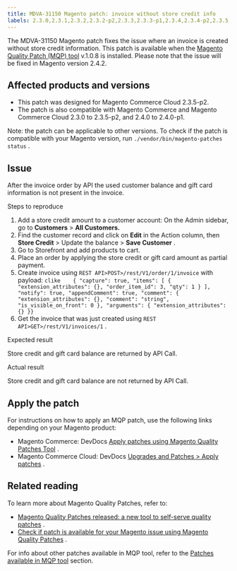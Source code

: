 ```yaml
---
title: MDVA-31150 Magento patch: invoice without store credit info
labels: 2.3.0,2.3.1,2.3.2,2.3.2-p2,2.3.3,2.3.3-p1,2.3.4,2.3.4-p2,2.3.5,2.3.5-p1,2.3.5-p2,2.3.6,2.4.0,2.4.0-p1,2.4.1,API,MQP 1.0.8,Magento Commerce,Magento Commerce Cloud,Magento Quality Patches,credit,invoice,order,store,support tools
---
```


The MDVA-31150 Magento patch fixes the issue where an invoice is created without store credit information. This patch is available when the [Magento Quality Patch (MQP) tool](https://support.magento.com/hc/en-us/articles/360047139492) v.1.0.8 is installed. Please note that the issue will be fixed in Magento version 2.4.2.

## Affected products and versions

* This patch was designed for Magento Commerce Cloud 2.3.5-p2.
* The patch is also compatible with Magento Commerce and Magento Commerce Cloud 2.3.0 to 2.3.5-p2, and 2.4.0 to 2.4.0-p1.

Note: the patch can be applicable to other versions. To check if the patch is compatible with your Magento version, run `./vendor/bin/magento-patches status` .

## Issue

After the invoice order by API the used customer balance and gift card information is not present in the invoice.

 <span class="wysiwyg-underline">Steps to reproduce</span> 

1. Add a store credit amount to a customer account: On the Admin sidebar, go to **Customers** > **All Customers.** 
1. Find the customer record and click on **Edit** in the Action column, then **Store Credit** > Update the balance > **Save Customer** .
1. Go to Storefront and add products to cart.
1. Place an order by applying the store credit or gift card amount as partial payment.
1. Create invoice using `REST API>POST>/rest/V1/order/1/invoice` with payload:    ```clike    { "capture": true, "items": [ { "extension_attributes": {}, "order_item_id": 3, "qty": 1 } ], "notify": true, "appendComment": true, "comment": { "extension_attributes": {}, "comment": "string", "is_visible_on_front": 0 }, "arguments": { "extension_attributes": {} }}    ```    
1. Get the invoice that was just created using `REST API>GET>/rest/V1/invoices/1` .

 <span class="wysiwyg-underline">Expected result</span> 

Store credit and gift card balance are returned by API Call.

 <span class="wysiwyg-underline">Actual result</span> 

Store credit and gift card balance are not returned by API Call.

## Apply the patch

For instructions on how to apply an MQP patch, use the following links depending on your Magento product:

* Magento Commerce: DevDocs [Apply patches using Magento Quality Patches Tool](https://devdocs.magento.com/guides/v2.4/comp-mgr/patching/mqp.html) .
* Magento Commerce Cloud: DevDocs [Upgrades and Patches > Apply patches](https://devdocs.magento.com/cloud/project/project-patch.html) .

## Related reading

To learn more about Magento Quality Patches, refer to:

* [Magento Quality Patches released: a new tool to self-serve quality patches](https://support.magento.com/hc/en-us/articles/360047139492) .
* [Check if patch is available for your Magento issue using Magento Quality Patches](https://support.magento.com/hc/en-us/articles/360047125252) .

For info about other patches available in MQP tool, refer to the [Patches available in MQP tool](https://support.magento.com/hc/en-us/sections/360010506631-Patches-available-in-MQP-tool-) section.